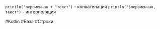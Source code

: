 `println('переменная + "текст")` - конкатенация
`println("$переменная, текст")` - интерполяция

#Kotlin #База #Строки